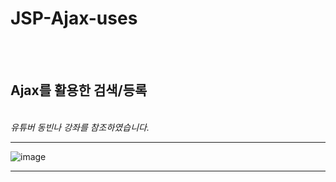 # JSP-Ajax-uses
<br><br>
<h2>Ajax를 활용한 검색/등록</h2><br>
<i>유튜버 동빈나 강좌를 참조하였습니다.</i>
<hr>

![image](https://user-images.githubusercontent.com/71121027/102152078-9f734100-3eb7-11eb-920a-51c03d4ee96c.png)

<hr>
